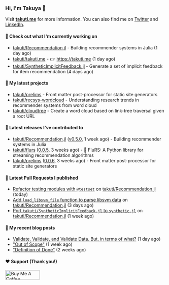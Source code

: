 ### Hi, I'm Takuya 👋

Visit **[takuti.me](https://takuti.me/)** for more information. You can also find me on [Twitter](https://twitter.com/takuti) and [LinkedIn](https://linkedin.com/in/takuti).

#### 👷 Check out what I'm currently working on


- [takuti/Recommendation.jl](https://github.com/takuti/Recommendation.jl) - Building recommender systems in Julia (1 day ago)
- [takuti/takuti.me](https://github.com/takuti/takuti.me) - :point_right: https://takuti.me (1 day ago)
- [takuti/SyntheticImplicitFeedback.jl](https://github.com/takuti/SyntheticImplicitFeedback.jl) - Generate a set of implicit feedback for item recommendation (4 days ago)

#### 🌱 My latest projects


- [takuti/prelims](https://github.com/takuti/prelims) - Front matter post-processor for static site generators
- [takuti/recsys-wordcloud](https://github.com/takuti/recsys-wordcloud) - Understanding research trends in recommender systems from word cloud
- [takuti/cloudtree](https://github.com/takuti/cloudtree) - Create a word cloud based on link-tree traversal given a root URL

#### 🔭 Latest releases I've contributed to


- [takuti/Recommendation.jl](https://github.com/takuti/Recommendation.jl) ([v0.5.0](https://github.com/takuti/Recommendation.jl/releases/tag/v0.5.0), 1 week ago) - Building recommender systems in Julia
- [takuti/flurs](https://github.com/takuti/flurs) ([0.0.5](https://github.com/takuti/flurs/releases/tag/0.0.5), 3 weeks ago) - :ocean: FluRS: A Python library for streaming recommendation algorithms
- [takuti/prelims](https://github.com/takuti/prelims) ([0.0.6](https://github.com/takuti/prelims/releases/tag/0.0.6), 3 weeks ago) - Front matter post-processor for static site generators

#### 🔨 Latest Pull Requests I published


- [Refactor testing modules with `@testset`](https://github.com/takuti/Recommendation.jl/pull/49) on [takuti/Recommendation.jl](https://github.com/takuti/Recommendation.jl) (today)
- [Add `load_libsvm_file` function to parse libsvm data](https://github.com/takuti/Recommendation.jl/pull/48) on [takuti/Recommendation.jl](https://github.com/takuti/Recommendation.jl) (3 days ago)
- [Port `takuti/SyntheticImplicitFeedback.jl` to `synthetic.jl`](https://github.com/takuti/Recommendation.jl/pull/47) on [takuti/Recommendation.jl](https://github.com/takuti/Recommendation.jl) (1 week ago)

#### 📜 My recent blog posts

- [Validate, Validate, and Validate Data. But, in terms of what?](https://takuti.me/note/data-validation/) (1 day ago)
- [&#34;Out of Scope&#34;](https://takuti.me/note/creating-now-page/) (1 week ago)
- [&#34;Definition of Done&#34;](https://takuti.me/note/definition-of-done/) (2 weeks ago)

#### ❤️ Support (Thank you!)

<a href="https://www.buymeacoffee.com/takuti" target="_blank"><img src="https://cdn.buymeacoffee.com/buttons/v2/default-yellow.png" alt="Buy Me A Coffee" style="height: 30px !important;width: 108px !important;" ></a>
